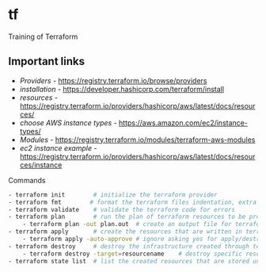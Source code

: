 # tf
Training of Terraform

## Important links

- *Providers* - https://registry.terraform.io/browse/providers
- *installation* - https://developer.hashicorp.com/terraform/install
- *resources* - https://registry.terraform.io/providers/hashicorp/aws/latest/docs/resources/
- *choose AWS instance types* - https://aws.amazon.com/ec2/instance-types/
- *Modules* - https://registry.terraform.io/modules/terraform-aws-modules
- *ec2 instance example* - https://registry.terraform.io/providers/hashicorp/aws/latest/docs/resources/instance

Commands

```bash
- terraform init        # initialize the terraform provider
- terraform fmt        # format the terraform files indentation, extra spaces
- terraform validate    # validate the terraform code for errors
- terraform plan        # run the plan of terraform resources to be provisioned
    - terraform plan -out plan.out  # create an output file for terraform plan
- terraform apply       # create the resources that are written in terraform
    - terraform apply -auto-approve # ignore asking yes for apply/destroy commands
- terraform destroy     # destroy the infrastructure created through terraform
    - terraform destroy -target=resourcename    # destroy specific resource
- terraform state list  # list the created resources that are stored under state file
```